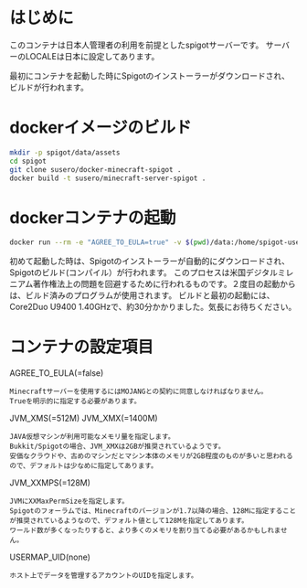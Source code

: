 # はじめに

このコンテナは日本人管理者の利用を前提としたspigotサーバーです。
サーバーのLOCALEは日本に設定してあります。

最初にコンテナを起動した時にSpigotのインストーラーがダウンロードされ、ビルドが行われます。

# dockerイメージのビルド

```sh
mkdir -p spigot/data/assets
cd spigot
git clone susero/docker-minecraft-spigot .
docker build -t susero/minecraft-server-spigot .
```

# dockerコンテナの起動

```sh
docker run --rm -e "AGREE_TO_EULA=true" -v $(pwd)/data:/home/spigot-user/data -p 25565:25565 susero/minecraft-server-spigot
```

初めて起動した時は、Spigotのインストーラーが自動的にダウンロードされ、Spigotのビルド(コンパイル）が行われます。
このプロセスは米国デジタルミレニアム著作権法上の問題を回避するために行われるものです。２度目の起動からは、ビルド済みのプログラムが使用されます。
ビルドと最初の起動には、Core2Duo U9400 1.40GHzで、約30分かかりました。気長にお待ちください。



# コンテナの設定項目

AGREE_TO_EULA(=false)

    Minecraftサーバーを使用するにはMOJANGとの契約に同意しなければなりません。
    Trueを明示的に指定する必要があります。

JVM_XMS(=512M)
JVM_XMX(=1400M)

    JAVA仮想マシンが利用可能なメモリ量を指定します。
    Bukkit/Spigotの場合、JVM_XMXは2GBが推奨されているようです。
    安価なクラウドや、古めのマシンだとマシン本体のメモリが2GB程度のものが多いと思われるので、デフォルトは少なめに指定してあります。

JVM_XXMPS(=128M)

    JVMにXXMaxPermSizeを指定します。
    Spigotのフォーラムでは、Minecraftのバージョンが1.7以降の場合、128Mに指定することが推奨されているようなので、デフォルト値として128Mを指定してあります。
    ワールド数が多くなったりすると、より多くのメモリを割り当てる必要があるかもしれません。

USERMAP_UID(none)

    ホスト上でデータを管理するアカウントのUIDを指定します。

